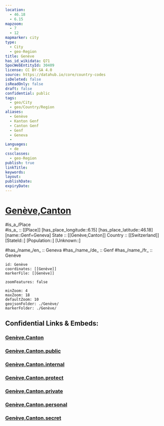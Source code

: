 ```yaml
---
location:
  - 46.18
  - 6.15
mapzoom:
  - 7
  - 12
mapmarker: city
type:
  - City
  - geo-Region
title: Genève
has_id_wikidata: Q71
SpocWebEntityId: 30409
license: CC BY-SA 4.0
source: https://datahub.io/core/country-codes
isDeleted: false
isReadOnly: false
draft: false
confidential: public
tags:
  - geo/City
  - geo/Country/Region
aliases:
  - Genève
  - Kanton Genf
  - Canton Genf
  - Genf
  - Geneva
  - 
Languages:
  - de
cssclasses:
  - geo-Region
publish: true
linkTitle:
keywords:
layout:
publishDate:
expiryDate:
---
```


# [Genève,Canton](Genève,Canton.md)

#is_a_/Place  
#is_a_ :: [[Place]] 
[has_place_longitude::6.15] 
[has_place_latitude::46.18] 
[name::Genf=Geneva] 
State ::  [[Genève,Canton]]
Country :: [[Switzerland]]  
[StateId::] 
[Population::] 
[Unknown::] 

#has_/name_/en_ :: Geneva 
#has_/name_/de_ :: Genf 
#has_/name_/fr_ :: Genève 


```leaflet
id: Genève
coordinates: [[Genève]] 
markerFile: [[Genève]] 

zoomFeatures: false 

minZoom: 4 
maxZoom: 18
defaultZoom: 10 
geojsonFolder: ./Genève/
markerFolder: ./Genève/
```


## Confidential Links & Embeds: 

### [Genève,Canton](/_Standards/Earth/Continent/Europe/Europe~Central/Switzerland/Switzerland~Cantons/Genève,Canton.md) 

### [Genève,Canton.public](/_public/Earth/Continent/Europe/Europe~Central/Switzerland/Switzerland~Cantons/Genève,Canton.public.md) 

### [Genève,Canton.internal](/_internal/Earth/Continent/Europe/Europe~Central/Switzerland/Switzerland~Cantons/Genève,Canton.internal.md) 

### [Genève,Canton.protect](/_protect/Earth/Continent/Europe/Europe~Central/Switzerland/Switzerland~Cantons/Genève,Canton.protect.md) 

### [Genève,Canton.private](/_private/Earth/Continent/Europe/Europe~Central/Switzerland/Switzerland~Cantons/Genève,Canton.private.md) 

### [Genève,Canton.personal](/_personal/Earth/Continent/Europe/Europe~Central/Switzerland/Switzerland~Cantons/Genève,Canton.personal.md) 

### [Genève,Canton.secret](/_secret/Earth/Continent/Europe/Europe~Central/Switzerland/Switzerland~Cantons/Genève,Canton.secret.md)

